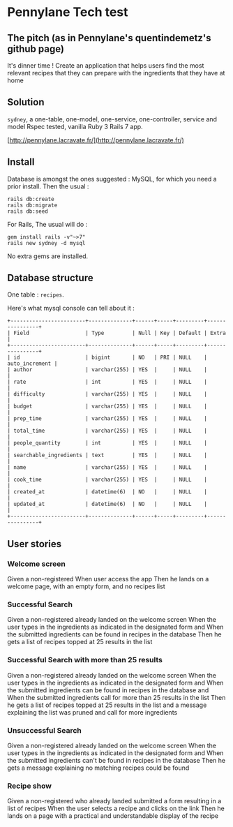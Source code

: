 # Pennylane Tech test

## The pitch (as in Pennylane's quentindemetz's github page)

It's dinner time ! Create an application that helps users find the most relevant recipes that they can prepare with the ingredients that they have at home

## Solution

`sydney`, a one-table, one-model, one-service, one-controller, service and model Rspec tested, vanilla Ruby 3 Rails 7 app.

[http://pennylane.lacravate.fr/](http://pennylane.lacravate.fr/)

## Install

Database is amongst the ones suggested : MySQL, for which you need a prior install.
Then the usual :
```
rails db:create
rails db:migrate
rails db:seed
```

For Rails, The usual will do :
```
gem install rails -v"~>7"
rails new sydney -d mysql
```

No extra gems are installed.

## Database structure

One table : `recipes`.

Here's what mysql console can tell about it :
```
+------------------------+--------------+------+-----+---------+----------------+
| Field                  | Type         | Null | Key | Default | Extra          |
+------------------------+--------------+------+-----+---------+----------------+
| id                     | bigint       | NO   | PRI | NULL    | auto_increment |
| author                 | varchar(255) | YES  |     | NULL    |                |
| rate                   | int          | YES  |     | NULL    |                |
| difficulty             | varchar(255) | YES  |     | NULL    |                |
| budget                 | varchar(255) | YES  |     | NULL    |                |
| prep_time              | varchar(255) | YES  |     | NULL    |                |
| total_time             | varchar(255) | YES  |     | NULL    |                |
| people_quantity        | int          | YES  |     | NULL    |                |
| searchable_ingredients | text         | YES  |     | NULL    |                |
| name                   | varchar(255) | YES  |     | NULL    |                |
| cook_time              | varchar(255) | YES  |     | NULL    |                |
| created_at             | datetime(6)  | NO   |     | NULL    |                |
| updated_at             | datetime(6)  | NO   |     | NULL    |                |
+------------------------+--------------+------+-----+---------+----------------+

```

## User stories

### Welcome screen
Given a non-registered 
When user access the app
Then he lands on a welcome page, with an empty form, and no recipes list

### Successful Search
Given a non-registered already landed on the welcome screen
When the user types in the ingredients as indicated in the designated form and
  When the submitted ingredients can be found in recipes in the database
Then he gets a list of recipes topped at 25 results in the list

### Successful Search with more than 25 results
Given a non-registered already landed on the welcome screen
When the user types in the ingredients as indicated in the designated form and
  When the submitted ingredients can be found in recipes in the database and
  When the submitted ingredients call for more than 25 results in the list
Then he gets a list of recipes topped at 25 results in the list
  and a message explaining the list was pruned and call for more ingredients

### Unsuccessful Search
Given a non-registered already landed on the welcome screen
When the user types in the ingredients as indicated in the designated form and
  When the submitted ingredients can't be found in recipes in the database
Then he gets a message explaining no matching recipes could be found

### Recipe show
Given a non-registered who already landed submitted a form resulting in a list of recipes
When the user selects a recipe and clicks on the link
Then he lands on a page with a practical and understandable display of the recipe

